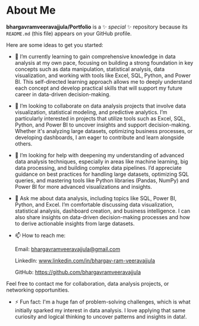 # About Me

**bhargavramveeravajjula/Portfolio** is a ✨ _special_ ✨ repository because its `README.md` (this file) appears on your GitHub profile.

Here are some ideas to get you started:

- 🌱 I’m currently learning to gain comprehensive knowledge in data analysis at my own pace, focusing on building a strong foundation in key concepts such as data manipulation, statistical analysis, data visualization, and working with tools like Excel, SQL, Python, and Power BI. This self-directed learning approach allows me to deeply understand each concept and develop practical skills that will support my future career in data-driven decision-making.

- 👯 I’m looking to collaborate on data analysis projects that involve data visualization, statistical modeling, and predictive analytics. I’m particularly interested in projects that utilize tools such as Excel, SQL, Python, and Power BI to uncover insights and support decision-making. Whether it's analyzing large datasets, optimizing business processes, or developing dashboards, I am eager to contribute and learn alongside others.

- 🤔 I’m looking for help with deepening my understanding of advanced data analysis techniques, especially in areas like machine learning, big data processing, and building complex data pipelines. I’d appreciate guidance on best practices for handling large datasets, optimizing SQL queries, and mastering tools like Python libraries (Pandas, NumPy) and Power BI for more advanced visualizations and insights.

- 💬 Ask me about data analysis, including topics like SQL, Power BI, Python, and Excel. I’m comfortable discussing data visualization, statistical analysis, dashboard creation, and business intelligence. I can also share insights on data-driven decision-making processes and how to derive actionable insights from large datasets.

- 📫 How to reach me:

  Email: bhargavramveeravajjula@gmail.com

  LinkedIn: www.linkedin.com/in/bhargav-ram-veeravajjula

  GitHub: https://github.com/bhargavramveeravajjula

Feel free to contact me for collaboration, data analysis projects, or networking opportunities.

- ⚡ Fun fact: I'm a huge fan of problem-solving challenges, which is what initially sparked my interest in data analysis. I love applying that same curiosity and logical thinking to uncover patterns and insights in data!.
